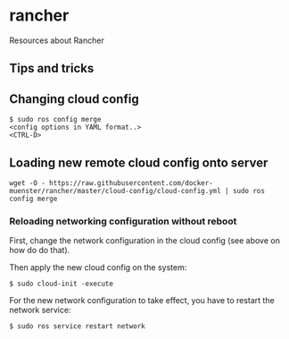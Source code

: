 # rancher
Resources about Rancher

## Tips and tricks

## Changing cloud config

    $ sudo ros config merge
    <config options in YAML format..>
    <CTRL-D>

## Loading new remote cloud config onto server

    wget -O - https://raw.githubusercontent.com/docker-muenster/rancher/master/cloud-config/cloud-config.yml | sudo ros config merge

### Reloading networking configuration without reboot

First, change the network configuration in the cloud config (see above on how do do that).

Then apply the new cloud config on the system:

    $ sudo cloud-init -execute
    
For the new network configuration to take effect, you have to restart the network service:

    $ sudo ros service restart network
